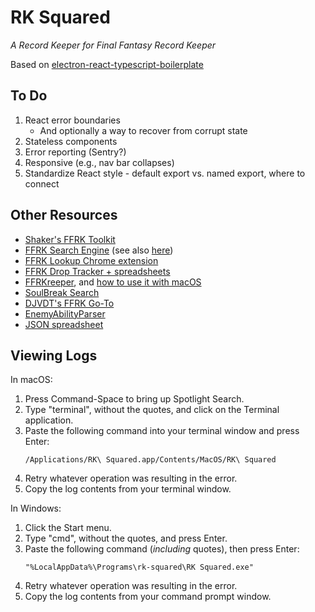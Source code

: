 # RK Squared

_A Record Keeper for Final Fantasy Record Keeper_

Based on [electron-react-typescript-boilerplate](https://github.com/iRath96/electron-react-typescript-boilerplate)

## To Do

1. React error boundaries
    * And optionally a way to recover from corrupt state
2. Stateless components
3. Error reporting (Sentry?)
4. Responsive (e.g., nav bar collapses)
5. Standardize React style - default export vs. named export, where to connect

## Other Resources

* [Shaker's FFRK Toolkit](https://www.reddit.com/r/FFRecordKeeper/comments/90m8f1/shakers_ffrk_toolkit_v30public_beta/)
* [FFRK Search Engine](https://www.reddit.com/r/FFRecordKeeper/comments/91cx81/work_in_progress_ffrk_search_engine/) (see also [here](https://www.reddit.com/r/FFRecordKeeper/comments/92zzuf/work_in_progress_ffrk_search_engine_weekly_update/))
* [FFRK Lookup Chrome extension](https://www.reddit.com/r/FFRecordKeeper/comments/91s7nm/ffrk_lookup_chrome_extension_in_beta/)
* [FFRK Drop Tracker + spreadsheets](https://www.reddit.com/r/FFRecordKeeper/comments/82y4ik/ffrk_drop_tracker_and_inventory_exporter_export/)
* [FFRKreeper](https://ffrkreeper.com/), and [how to use it with macOS](https://www.reddit.com/r/FFRecordKeeper/comments/7bxi5m/setting_up_ffrkreeper_in_mac_with_burp/)
* [SoulBreak Search](https://www.reddit.com/r/FFRecordKeeper/comments/94twzj/soulbreak_search_version_151_release_now_with/)
* [DJVDT's FFRK Go-To](https://www.reddit.com/r/FFRecordKeeper/comments/9koigt/djvdts_ffrk_goto_a_few_new_things/)
* [EnemyAbilityParser](https://pastebin.com/xHU5FCqA)
* [JSON spreadsheet](https://docs.google.com/spreadsheets/d/1NrrlNJKeStKD4qmD-liAPg5Ow6wzMGWpBTa2ycMPYNs/edit#gid=1580077494)

## Viewing Logs

In macOS:

1. Press Command-Space to bring up Spotlight Search.
2. Type "terminal", without the quotes, and click on the Terminal application.
3. Paste the following command into your terminal window and press Enter:
    ```
    /Applications/RK\ Squared.app/Contents/MacOS/RK\ Squared
    ```
4. Retry whatever operation was resulting in the error.
5. Copy the log contents from your terminal window.

In Windows:

1. Click the Start menu.
2. Type "cmd", without the quotes, and press Enter.
3. Paste the following command (_including_ quotes), then press Enter:
    ```
    "%LocalAppData%\Programs\rk-squared\RK Squared.exe"
    ```
4. Retry whatever operation was resulting in the error.
5. Copy the log contents from your command prompt window.
